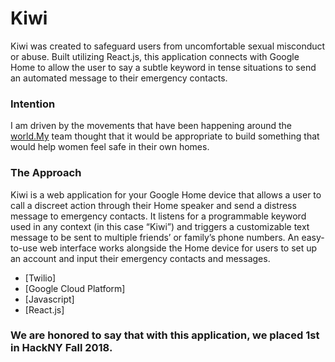 <h1><a id="Kiwi_0"></a>Kiwi</h1>
<p>Kiwi was created to safeguard users from uncomfortable sexual misconduct or abuse. Built utilizing React.js, this application connects with Google Home to allow the user to say a subtle keyword in tense situations to send an automated message to their emergency contacts.</p>
<h3><a id="Intention_3"></a>Intention</h3>
<p>I am driven by the movements that have been happening around the <a href="http://world.My">world.My</a> team thought that it would be appropriate to build something that would help women feel safe in their own homes.</p>
<h3><a id="The_Approach_7"></a>The Approach</h3>
<p>Kiwi is a web application for your Google Home device that allows a user to call a discreet action through their Home speaker and send a distress message to emergency contacts. It listens for a programmable keyword used in any context (in this case “Kiwi”) and triggers a customizable text message to be sent to multiple friends’ or family’s phone numbers. An easy-to-use web interface works alongside the Home device for users to set up an account and input their emergency contacts and messages.</p>
<ul>
<li>[Twilio]</li>
<li>[Google Cloud Platform]</li>
<li>[Javascript]</li>
<li>[React.js]</li>
</ul>
<h3>We are honored to say that with this application, we placed 1st in HackNY Fall 2018.</h3>
